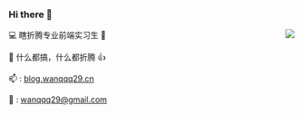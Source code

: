 ### Hi there 👋
<img align="right" src="https://github-readme-stats.vercel.app/api?username=wanqqq29&show_icons=true">


💻 瞎折腾专业前端实习生 🤖

👻 什么都搞，什么都折腾 👍

📫 : <a href='https://wanqqq29.github.io' target="_blank">blog.wanqqq29.cn</a>

📧 : wanqqq29@gmail.com

<!--
**wanqqq29/wanqqq29** is a ✨ _special_ ✨ repository because its `README.md` (this file) appears on your GitHub profile.

Here are some ideas to get you started:

- 🔭 I’m currently working on ...
- 🌱 I’m currently learning ...
- 👯 I’m looking to collaborate on ...
- 🤔 I’m looking for help with ...
- 💬 Ask me about ...
- 📫 How to reach me: ...
- 😄 Pronouns: ...
- ⚡ Fun fact: ...
-->
